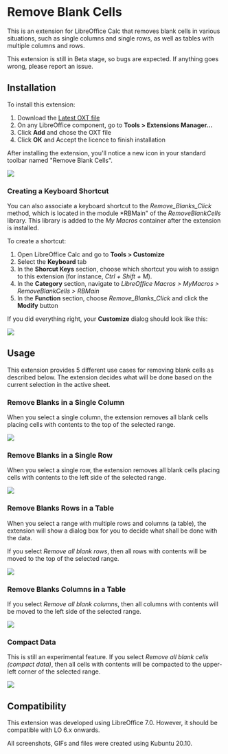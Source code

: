 # Remove Blank Cells

This is an extension for LibreOffice Calc that removes blank cells in various situations, such as single columns and single rows, as well as tables with multiple columns and rows.

This extension is still in Beta stage, so bugs are expected. If anything goes wrong, please report an issue.

## Installation

To install this extension:

1) Download the [Latest OXT file](Releases/RBCells_0-9.oxt)
2) On any LibreOffice component, go to **Tools > Extensions Manager...**
3) Click **Add** and chose the OXT file
4) Click **OK** and Accept the licence to finish installation

After installing the extension, you'll notice a new icon in your standard toolbar named "Remove Blank Cells".

![](Icons/Toolbar_with_icon.png)

### Creating a Keyboard Shortcut

You can also associate a keyboard shortcut to the *Remove_Blanks_Click* method, which is located in the module *RBMain" of the *RemoveBlankCells* library. This library is added to the *My Macros* container after the extension is installed.

To create a shortcut:

1) Open LibreOffice Calc and go to **Tools > Customize**
2) Select the **Keyboard** tab
3) In the **Shorcut Keys** section, choose which shortcut you wish to assign to this extension (for instance, *Ctrl + Shift + M*).
4) In the **Category** section, navigate to *LibreOffice Macros > MyMacros > RemoveBlankCells > RBMain*
5) In the **Function** section, choose *Remove_Blanks_Click* and click the **Modify** button

If you did everything right, your **Customize** dialog should look like this:

![](Icons/Customize_keyboard.png)

## Usage

This extension provides 5 different use cases for removing blank cells as described below. The extension decides what will be done based on the current selection in the active sheet.

### Remove Blanks in a Single Column

When you select a single column, the extension removes all blank cells placing cells with contents to the top of the selected range.

![](GIFs/Single_Column.gif)

### Remove Blanks in a Single Row

When you select a single row, the extension removes all blank cells placing cells with contents to the left side of the selected range.

![](GIFs/Single_Row.gif)

### Remove Blanks Rows in a Table

When you select a range with multiple rows and columns (a table), the extension will show a dialog box for you to decide what shall be done with the data.

If you select *Remove all blank rows*, then all rows with contents will be moved to the top of the selected range.

![](GIFs/RB_Rows.gif)

### Remove Blanks Columns in a Table

If you select *Remove all blank columns*, then all columns with contents will be moved to the left side of the selected range.

![](GIFs/RB_Columns.gif)

### Compact Data

This is still an experimental feature. If you select *Remove all blank cells (compact data)*, then all cells with contents will be compacted to the upper-left corner of the selected range.

![](GIFs/RB_Compact.gif)

## Compatibility

This extension was developed using LibreOffice 7.0. However, it should be compatible with LO 6.x onwards.

All screenshots, GIFs and files were created using Kubuntu 20.10.
